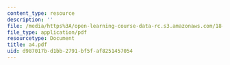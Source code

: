 ```yaml
---
content_type: resource
description: ''
file: /media/https%3A/open-learning-course-data-rc.s3.amazonaws.com/18-433-combinatorial-optimization-fall-2003/d987017bd1bb2791bf5faf8251457054_a4.pdf
file_type: application/pdf
resourcetype: Document
title: a4.pdf
uid: d987017b-d1bb-2791-bf5f-af8251457054
---
```

